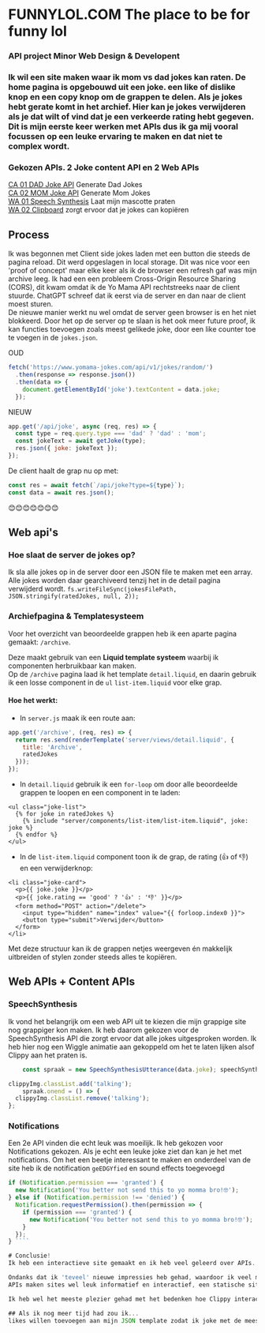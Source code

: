 # FUNNYLOL.COM The place to be for funny lol
### API project Minor Web Design & Developent
### Ik wil een site maken waar ik mom vs dad jokes kan raten. De home pagina is opgebouwd uit een joke. een like of dislike knop en een copy knop om de grappen te delen. Als je jokes hebt gerate komt in het archief. Hier kan je jokes verwijderen als je dat wilt of vind dat je een verkeerde rating hebt gegeven. Dit is mijn eerste keer werken met APIs dus ik ga mij vooral focussen op een leuke ervaring te maken en dat niet te complex wordt.

### Gekozen APIs. 2 Joke content API en 2 Web APIs
[CA 01 DAD Joke API](https://icanhazdadjoke.com/)  Generate Dad Jokes  
[CA 02 MOM Joke API](https://www.yomama-jokes.com/docs/)  Generate Mom Jokes  
[WA 01 Speech Synthesis](https://developer.mozilla.org/en-US/docs/Web/API/SpeechSynthesis)  Laat mijn mascotte praten  
[WA 02 Clipboard](https://developer.mozilla.org/en-US/docs/Web/API/Clipboard_API)  zorgt ervoor dat je jokes can kopiëren  

## Process
Ik was begonnen met Client side jokes laden met een button die steeds de pagina reload. Dit werd opgeslagen in local storage. Dit was nice voor een 'proof of concept' maar elke keer als ik de browser een refresh gaf was mijn archive leeg. Ik had een een probleem Cross-Origin Resource Sharing (CORS), dit kwam omdat ik de Yo Mama API rechtstreeks naar de client stuurde. ChatGPT schreef dat ik eerst via de server en dan naar de client moest sturen.  
De nieuwe manier werkt nu wel omdat de server geen browser is en het niet blokkeerd. Door het op de server op te slaan is het ook meer future proof, ik kan functies toevoegen zoals meest gelikede joke, door een like counter toe te voegen in de `jokes.json`.

OUD

```js
fetch('https://www.yomama-jokes.com/api/v1/jokes/random/')
  .then(response => response.json())
  .then(data => {
    document.getElementById('joke').textContent = data.joke;
  });
```

NIEUW

```js
app.get('/api/joke', async (req, res) => {
  const type = req.query.type === 'dad' ? 'dad' : 'mom';
  const jokeText = await getJoke(type);
  res.json({ joke: jokeText });
});
```

De client haalt de grap nu op met:

```js
const res = await fetch(`/api/joke?type=${type}`);
const data = await res.json();
```
😊😊😊😊😊😊😊 

## Web api's

### Hoe slaat de server de jokes op?
Ik sla alle jokes op in de server door een JSON file te maken met een array. Alle jokes worden daar gearchiveerd tenzij het in de detail pagina verwijderd wordt. 
```fs.writeFileSync(jokesFilePath, JSON.stringify(ratedJokes, null, 2));```

### Archiefpagina & Templatesysteem

Voor het overzicht van beoordeelde grappen heb ik een aparte pagina gemaakt: `/archive`.

Deze maakt gebruik van een **Liquid template systeem** waarbij ik componenten herbruikbaar kan maken.  
Op de `/archive` pagina laad ik het template `detail.liquid`, en daarin gebruik ik een losse component in de `ul` `list-item.liquid` voor elke grap.

#### Hoe het werkt:

- In `server.js` maak ik een route aan:
```js
app.get('/archive', (req, res) => {
  return res.send(renderTemplate('server/views/detail.liquid', {
    title: 'Archive',
    ratedJokes 
  }));
});
```

- In `detail.liquid` gebruik ik een `for-loop` om door alle beoordeelde grappen te loopen en een component in te laden:

```liquid
<ul class="joke-list">
  {% for joke in ratedJokes %}
    {% include "server/components/list-item/list-item.liquid", joke: joke %}
  {% endfor %}
</ul>
```

- In de `list-item.liquid` component toon ik de grap, de rating (👍 of 👎) en een verwijderknop:

```liquid
<li class="joke-card">
  <p>{{ joke.joke }}</p>
  <p>{{ joke.rating == 'good' ? '👍' : '👎' }}</p>
  <form method="POST" action="/delete">
    <input type="hidden" name="index" value="{{ forloop.index0 }}">
    <button type="submit">Verwijder</button>
  </form>
</li>
```

Met deze structuur kan ik de grappen netjes weergeven én makkelijk uitbreiden of stylen zonder steeds alles te kopiëren.  

## Web APIs + Content APIs
### SpeechSynthesis
Ik vond het belangrijk om een web API uit te kiezen die mijn grappige site nog grappiger kon maken. Ik heb daarom gekozen voor de SpeechSynthesis API die zorgt ervoor dat alle jokes uitgesproken worden. Ik heb hier nog een Wiggle animatie aan gekoppeld om het te laten lijken alsof Clippy aan het praten is.

```` js
    const spraak = new SpeechSynthesisUtterance(data.joke); speechSynthesis.speak(spraak);
````  
```` js
clippyImg.classList.add('talking');
    spraak.onend = () => {
  clippyImg.classList.remove('talking');
};
````  
### Notifications
Een 2e API vinden die echt leuk was moeilijk. Ik heb gekozen voor Notifications gekozen. Als je echt een leuke joke ziet dan kan je het met notifications. Om het een beetje interessant te maken en onderdeel van de site heb ik de notification `geEDGYfied` en sound effects toegevoegd

````js 
if (Notification.permission === 'granted') {
  new Notification('You better not send this to yo momma bro!🤓');
} else if (Notification.permission !== 'denied') {
  Notification.requestPermission().then(permission => {
    if (permission === 'granted') {
      new Notification('You better not send this to yo momma bro!🤓');
    }
  });
} ````

# Conclusie!
Ik heb een interactieve site gemaakt en ik heb veel geleerd over APIs. Ik heb API data gefetched op de client en server side. Web en Content APIs aaan elkaar gekoppeld en daar interactie aan toegevoegd.  Het leukste vond ik toch de styling en hoe Clippy interactie heeft met de API. 

Ondanks dat ik 'teveel' nieuwe impressies heb gehad, waardoor ik veel moeite heb gehad. vind ik het stiekem toch wel leuk, ik heb alleen meer tijd nodig om er meer grip op te krijgen zodat ik veel beter dingen begrijp zoals syntax en waaar in de order het moet.  
APIs maken sites wel leuk informatief en interactief, een statische site is vaak een beetje saai tenzij het echt informatief moet zijn.  

Ik heb wel het meeste plezier gehad met het bedenken hoe Clippy interactie heeft met de API en hoe hij/zij eruit moet zien.

## Als ik nog meer tijd had zou ik...
likes willen toevoegen aan mijn JSON template zodat ik joke met de meeste likes op de home pagina met een kroontje zou kunnen displayen en wat styling dingentjes tweaken om het gelikt te maken.